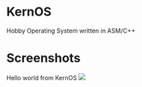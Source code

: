 # KernOS
Hobby Operating System written in ASM/C++

# Screenshots
Hello world from KernOS
![](https://github.com/redagito/KernOS/wiki/screenshot/1.helloworld.png)